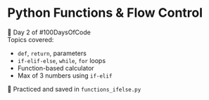 # Python Functions & Flow Control

📅 Day 2 of #100DaysOfCode  
Topics covered:
- `def`, `return`, parameters
- `if-elif-else`, `while`, `for` loops
- Function-based calculator
- Max of 3 numbers using `if-elif`

🧠 Practiced and saved in `functions_ifelse.py`
